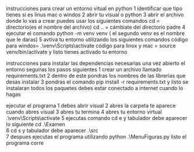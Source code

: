 instrucciones para crear un entorno vitual en python 
1 identificar que tipo tienes si es linus mac o windos 
2 abrir tu visual o python
3 abrir el archivo donde lo vas a crear puedes usar los siguientes comandos 
cd = directorio(es el nombre del archivo)
cd .. = cámbiate del directorio padre
4 ejecutar el comando
python -m venv venv ( el segundo venv es el nombre que le daras)
5 avtiva tu entorno utilizando los siguientes comandos
código para windos= .\venv\Scripts\activate
código para linox y mac = source venv/bin/actívate 
y listo tienes activado tu entorno 

instrucciones para instalar las dependencias necesarias 
una vez abierto el entorno seguiras los pasos siguientes 
1 crear un archivo llamado requirements.txt
2 dentro de este pondras los nombres de las librerias que desas instalar
3 pondras el comando pip install -r requirements.txt
y listo se instalaran todos los paquetes debes estar conectado a internet cuando lo hagas 

ejecutar el programa 
1 debes abrir visual
2 abres la carpeta te aparece cuando abres visual 
3 abres tu termina 
4 abres tu entorno virtual .\venv\Scripts\activate
5 ejecutas comando cd e y tabulador debe aparecer lo siguiente cd .\Examen\
6 cd s y tabulador debe aparecer .\src\
7 despues ejecutas el programa utilizando  python .\MenuFiguras.py
listo el programa corre 